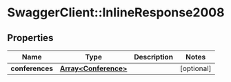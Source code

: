 # SwaggerClient::InlineResponse2008

## Properties
Name | Type | Description | Notes
------------ | ------------- | ------------- | -------------
**conferences** | [**Array&lt;Conference&gt;**](Conference.md) |  | [optional] 



